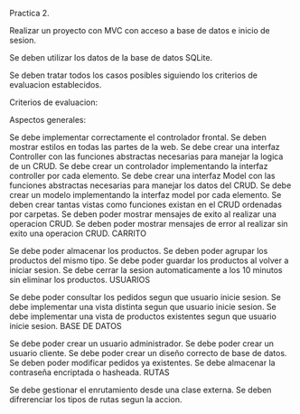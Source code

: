 Practica 2.

Realizar un proyecto con MVC con acceso a base de datos e inicio de sesion.

Se deben utilizar los datos de la base de datos SQLite.

Se deben tratar todos los casos posibles siguiendo los criterios de evaluacion establecidos.

Criterios de evaluacion:

Aspectos generales:

Se debe implementar correctamente el controlador frontal.
Se deben mostrar estilos en todas las partes de la web.
Se debe crear una interfaz Controller con las funciones abstractas necesarias para manejar la logica de un CRUD.
Se debe crear un controlador implementando la interfaz controller por cada elemento.
Se debe crear una interfaz Model con las funciones abstractas necesarias para manejar los datos del CRUD.
Se debe crear un modelo implementando la interfaz model por cada elemento.
Se deben crear tantas vistas como funciones existan en el CRUD ordenadas por carpetas.
Se deben poder mostrar mensajes de exito al realizar una operacion CRUD.
Se deben poder mostrar mensajes de error al realizar sin exito una operacion CRUD.
CARRITO

Se debe poder almacenar los productos.
Se deben poder agrupar los productos del mismo tipo.
Se debe poder guardar los productos al volver a iniciar sesion.
Se debe cerrar la sesion automaticamente a los 10 minutos sin eliminar los productos.
USUARIOS

Se debe poder consultar los pedidos segun que usuario inicie sesion.
Se debe implementar una vista distinta segun que usuario inicie sesion.
Se debe implementar una vista de productos existentes segun que usuario inicie sesion.
BASE DE DATOS

Se debe poder crear un usuario administrador.
Se debe poder crear un usuario cliente.
Se debe poder crear un diseño correcto de base de datos.
Se deben poder modificar pedidos ya existentes.
Se debe almacenar la contraseña encriptada o hasheada.
RUTAS

Se debe gestionar el enrutamiento desde una clase externa.
Se deben difrerenciar los tipos de rutas segun la accion.